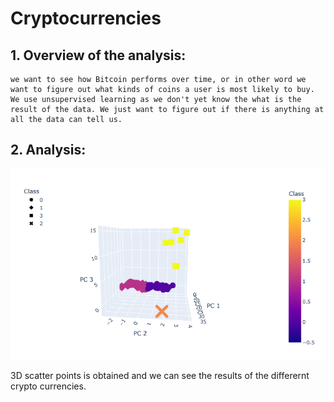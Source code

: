 # Cryptocurrencies

## 1. Overview of the analysis:
    we want to see how Bitcoin performs over time, or in other word we want to figure out what kinds of coins a user is most likely to buy. We use unsupervised learning as we don't yet know the what is the result of the data. We just want to figure out if there is anything at all the data can tell us.

## 2. Analysis:

![crypto_currency_results](crypto_currency_results.png)

3D scatter points is obtained and we can see the results of the differernt crypto currencies.